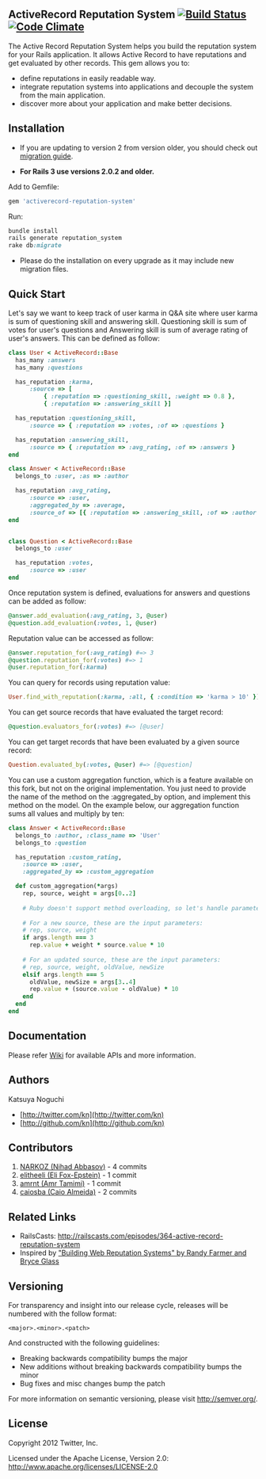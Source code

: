 ## ActiveRecord Reputation System  [![Build Status](https://secure.travis-ci.org/twitter/activerecord-reputation-system.png)](http://travis-ci.org/twitter/activerecord-reputation-system) [![Code Climate](https://codeclimate.com/badge.png)](https://codeclimate.com/github/twitter/activerecord-reputation-system)

The Active Record Reputation System helps you build the reputation system for your Rails application. It allows Active Record to have reputations and get evaluated by other records. This gem allows you to:
* define reputations in easily readable way.
* integrate reputation systems into applications and decouple the system from the main application.
* discover more about your application and make better decisions.

## Installation

* If you are updating to version 2 from version older, you should check out [migration guide](https://github.com/twitter/activerecord-reputation-system/wiki/Migrate-to-Version-2.0).

* **For Rails 3 use versions 2.0.2 and older.**

Add to Gemfile:

```ruby
gem 'activerecord-reputation-system'
```

Run:

```ruby
bundle install
rails generate reputation_system
rake db:migrate
```

* Please do the installation on every upgrade as it may include new migration files.

## Quick Start 

Let's say we want to keep track of user karma in Q&A site where user karma is sum of questioning skill and answering skill. Questioning skill is sum of votes for user's questions and Answering skill is sum of average rating of user's answers. This can be defined as follow:
```ruby
class User < ActiveRecord::Base
  has_many :answers
  has_many :questions

  has_reputation :karma,
      :source => [
          { :reputation => :questioning_skill, :weight => 0.8 },
          { :reputation => :answering_skill }]

  has_reputation :questioning_skill,
      :source => { :reputation => :votes, :of => :questions }

  has_reputation :answering_skill,
      :source => { :reputation => :avg_rating, :of => :answers }
end

class Answer < ActiveRecord::Base
  belongs_to :user, :as => :author

  has_reputation :avg_rating,
      :source => :user,
      :aggregated_by => :average,
      :source_of => [{ :reputation => :answering_skill, :of => :author }]
end


class Question < ActiveRecord::Base
  belongs_to :user

  has_reputation :votes,
      :source => :user
end
```

Once reputation system is defined, evaluations for answers and questions can be added as follow:
```ruby
@answer.add_evaluation(:avg_rating, 3, @user)
@question.add_evaluation(:votes, 1, @user)
```

Reputation value can be accessed as follow:
```ruby
@answer.reputation_for(:avg_rating) #=> 3
@question.reputation_for(:votes) #=> 1
@user.reputation_for(:karma)
```

You can query for records using reputation value:
```ruby
User.find_with_reputation(:karma, :all, { :condition => 'karma > 10' })
```

You can get source records that have evaluated the target record:
```ruby
@question.evaluators_for(:votes) #=> [@user]
```

You can get target records that have been evaluated by a given source record:
```ruby
Question.evaluated_by(:votes, @user) #=> [@question]
```

You can use a custom aggregation function, which is a feature available on this fork, but not on the original implementation.
You just need to provide the name of the method on the :aggregated_by option, and implement this method on the model.
On the example below, our aggregation function sums all values and multiply by ten:
```ruby
class Answer < ActiveRecord::Base
  belongs_to :author, :class_name => 'User'
  belongs_to :question

  has_reputation :custom_rating,
    :source => :user,
    :aggregated_by => :custom_aggregation

  def custom_aggregation(*args)
    rep, source, weight = args[0..2]
    
    # Ruby doesn't support method overloading, so let's handle parameters on a condition
    
    # For a new source, these are the input parameters:
    # rep, source, weight
    if args.length === 3
      rep.value + weight * source.value * 10
    
    # For an updated source, these are the input parameters:
    # rep, source, weight, oldValue, newSize
    elsif args.length === 5
      oldValue, newSize = args[3..4]
      rep.value + (source.value - oldValue) * 10
    end
  end
end
```

## Documentation

Please refer [Wiki](https://github.com/twitter/activerecord-reputation-system/wiki) for available APIs and more information.

## Authors

Katsuya Noguchi
* [http://twitter.com/kn](http://twitter.com/kn)
* [http://github.com/kn](http://github.com/kn)

## Contributors

1. [NARKOZ (Nihad Abbasov)](https://github.com/NARKOZ) - 4 commits
2. [elitheeli (Eli Fox-Epstein)](https://github.com/elitheeli) - 1 commit
3. [amrnt (Amr Tamimi)](https://github.com/amrnt) - 1 commit
4. [caiosba (Caio Almeida)](https://github.com/caiosba) - 2 commits

## Related Links

* RailsCasts: http://railscasts.com/episodes/364-active-record-reputation-system
* Inspired by ["Building Web Reputation Systems" by Randy Farmer and Bryce Glass](http://shop.oreilly.com/product/9780596159801.do)

## Versioning

For transparency and insight into our release cycle, releases will be numbered with the follow format:

`<major>.<minor>.<patch>`

And constructed with the following guidelines:

* Breaking backwards compatibility bumps the major
* New additions without breaking backwards compatibility bumps the minor
* Bug fixes and misc changes bump the patch

For more information on semantic versioning, please visit http://semver.org/.

## License

Copyright 2012 Twitter, Inc.

Licensed under the Apache License, Version 2.0: http://www.apache.org/licenses/LICENSE-2.0
